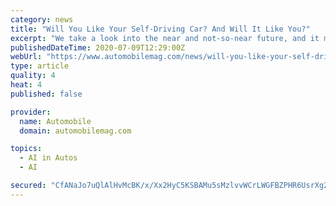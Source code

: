 ```yaml
---
category: news
title: "Will You Like Your Self-Driving Car? And Will It Like You?"
excerpt: "We take a look into the near and not-so-near future, and it might be time to get used to the idea of self-driving cars with personalities."
publishedDateTime: 2020-07-09T12:29:00Z
webUrl: "https://www.automobilemag.com/news/will-you-like-your-self-driving-car/"
type: article
quality: 4
heat: 4
published: false

provider:
  name: Automobile
  domain: automobilemag.com

topics:
  - AI in Autos
  - AI

secured: "CfANaJo7uQlAlHvMcBK/x/Xx2HyC5KSBAMu5sMzlvvWCrLWGFBZPHR6UsrXg29IoppZB7wlzOGWPkvXg932MZyDUOmwLJ2cpjtyd8Eww4cX+M2pbi/qovifWlFrx7t4IJfJcnRcoAQuFI4B3k+Cl4bQdYU3nQxPU173cGnx6z45nj/RSEmlhJ5SFZV357PpwqZwR6B0FZ8i3MyTWXopLb7at6ZqgJKTbiY09qdXzsb0KpPN0L6ZvH7+5qsWG/3z5prLRfMcF5hCh3tEAB8A2bsuKEAMIea/up3QYE6vwHmqwPbhaZgV+k/0VLiEPtvOcSiRvJvdCo1iGIDttocqHnA==;aw3HTrg4VNmiZZFuHzfONQ=="
---
```


